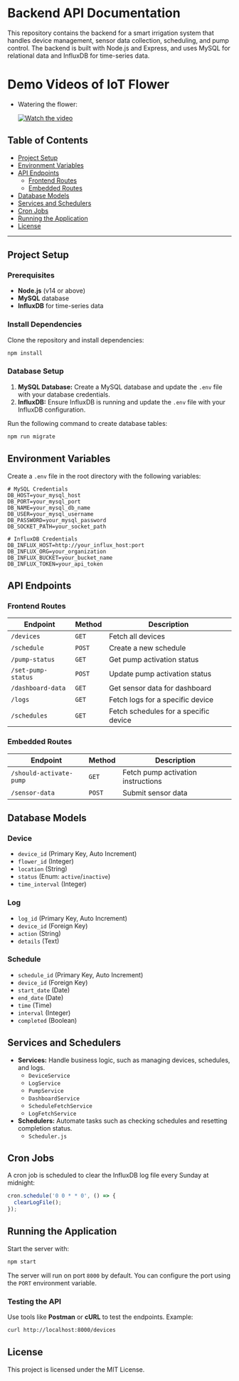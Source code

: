# Backend API Documentation

This repository contains the backend for a smart irrigation system that handles device management, sensor data collection, scheduling, and pump control. The backend is built with Node.js and Express, and uses MySQL for relational data and InfluxDB for time-series data.

# Demo Videos of IoT Flower

- Watering the flower:

  [![Watch the video](https://img.youtube.com/vi/KV8GZOnwDzo/0.jpg)](https://www.youtube.com/watch?v=KV8GZOnwDzo)


## Table of Contents

- [Project Setup](#project-setup)
- [Environment Variables](#environment-variables)
- [API Endpoints](#api-endpoints)
  - [Frontend Routes](#frontend-routes)
  - [Embedded Routes](#embedded-routes)
- [Database Models](#database-models)
- [Services and Schedulers](#services-and-schedulers)
- [Cron Jobs](#cron-jobs)
- [Running the Application](#running-the-application)
- [License](#license)

---

## Project Setup

### Prerequisites

- **Node.js** (v14 or above)
- **MySQL** database
- **InfluxDB** for time-series data

### Install Dependencies

Clone the repository and install dependencies:

```bash
npm install
```

### Database Setup

1. **MySQL Database:** Create a MySQL database and update the `.env` file with your database credentials.
2. **InfluxDB:** Ensure InfluxDB is running and update the `.env` file with your InfluxDB configuration.

Run the following command to create database tables:

```bash
npm run migrate
```

## Environment Variables

Create a `.env` file in the root directory with the following variables:

```env
# MySQL Credentials
DB_HOST=your_mysql_host
DB_PORT=your_mysql_port
DB_NAME=your_mysql_db_name
DB_USER=your_mysql_username
DB_PASSWORD=your_mysql_password
DB_SOCKET_PATH=your_socket_path

# InfluxDB Credentials
DB_INFLUX_HOST=http://your_influx_host:port
DB_INFLUX_ORG=your_organization
DB_INFLUX_BUCKET=your_bucket_name
DB_INFLUX_TOKEN=your_api_token
```

## API Endpoints

### Frontend Routes

| **Endpoint**                | **Method** | **Description**                         |
|------------------------------|------------|-----------------------------------------|
| `/devices`                  | `GET`      | Fetch all devices                       |
| `/schedule`                 | `POST`     | Create a new schedule                   |
| `/pump-status`              | `GET`      | Get pump activation status              |
| `/set-pump-status`          | `POST`     | Update pump activation status           |
| `/dashboard-data`           | `GET`      | Get sensor data for dashboard           |
| `/logs`                     | `GET`      | Fetch logs for a specific device        |
| `/schedules`                | `GET`      | Fetch schedules for a specific device   |

### Embedded Routes

| **Endpoint**                | **Method** | **Description**                         |
|------------------------------|------------|-----------------------------------------|
| `/should-activate-pump`     | `GET`      | Fetch pump activation instructions      |
| `/sensor-data`              | `POST`     | Submit sensor data                      |

## Database Models

### Device

- `device_id` (Primary Key, Auto Increment)
- `flower_id` (Integer)
- `location` (String)
- `status` (Enum: `active`/`inactive`)
- `time_interval` (Integer)

### Log

- `log_id` (Primary Key, Auto Increment)
- `device_id` (Foreign Key)
- `action` (String)
- `details` (Text)

### Schedule

- `schedule_id` (Primary Key, Auto Increment)
- `device_id` (Foreign Key)
- `start_date` (Date)
- `end_date` (Date)
- `time` (Time)
- `interval` (Integer)
- `completed` (Boolean)

## Services and Schedulers

- **Services:** Handle business logic, such as managing devices, schedules, and logs.
  - `DeviceService`
  - `LogService`
  - `PumpService`
  - `DashboardService`
  - `ScheduleFetchService`
  - `LogFetchService`
- **Schedulers:** Automate tasks such as checking schedules and resetting completion status.
  - `Scheduler.js`

## Cron Jobs

A cron job is scheduled to clear the InfluxDB log file every Sunday at midnight:

```js
cron.schedule('0 0 * * 0', () => {
  clearLogFile();
});
```

## Running the Application

Start the server with:

```bash
npm start
```

The server will run on port `8000` by default. You can configure the port using the `PORT` environment variable.

### Testing the API

Use tools like **Postman** or **cURL** to test the endpoints. Example:

```bash
curl http://localhost:8000/devices
```

## License

This project is licensed under the MIT License.

